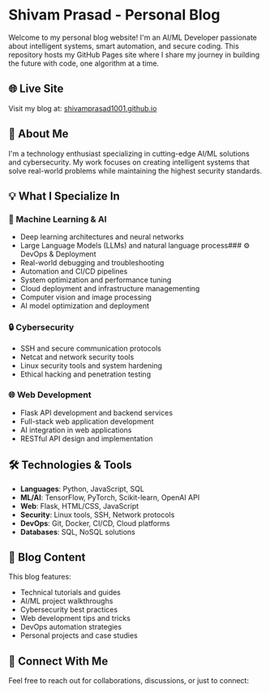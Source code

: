 # Shivam Prasad - Personal Blog
Welcome to my personal blog website! I'm an AI/ML Developer passionate about intelligent systems, smart automation, and secure coding. This repository hosts my GitHub Pages site where I share my journey in building the future with code, one algorithm at a time.

## 🌐 Live Site

Visit my blog at: [shivamprasad1001.github.io](https://shivamprasad1001.github.io)

## 🚀 About Me

I'm a technology enthusiast specializing in cutting-edge AI/ML solutions and cybersecurity. My work focuses on creating intelligent systems that solve real-world problems while maintaining the highest security standards.

## 💡 What I Specialize In

### 🤖 Machine Learning & AI
- Deep learning architectures and neural networks
- Large Language Models (LLMs) and natural language process### ⚙️ DevOps & Deployment
- Real-world debugging and troubleshooting
- Automation and CI/CD pipelines
- System optimization and performance tuning
- Cloud deployment and infrastructure managementing
- Computer vision and image processing
- AI model optimization and deployment

### 🔒 Cybersecurity
- SSH and secure communication protocols
- Netcat and network security tools
- Linux security tools and system hardening
- Ethical hacking and penetration testing

### 🌐 Web Development
- Flask API development and backend services
- Full-stack web application development
- AI integration in web applications
- RESTful API design and implementation

## 🛠️ Technologies & Tools

- **Languages**: Python, JavaScript, SQL
- **ML/AI**: TensorFlow, PyTorch, Scikit-learn, OpenAI API
- **Web**: Flask, HTML/CSS, JavaScript
- **Security**: Linux tools, SSH, Network protocols
- **DevOps**: Git, Docker, CI/CD, Cloud platforms
- **Databases**: SQL, NoSQL solutions

## 📝 Blog Content

This blog features:
- Technical tutorials and guides
- AI/ML project walkthroughs
- Cybersecurity best practices
- Web development tips and tricks
- DevOps automation strategies
- Personal projects and case studies
## 🤝 Connect With Me

Feel free to reach out for collaborations, discussions, or just to connect:
